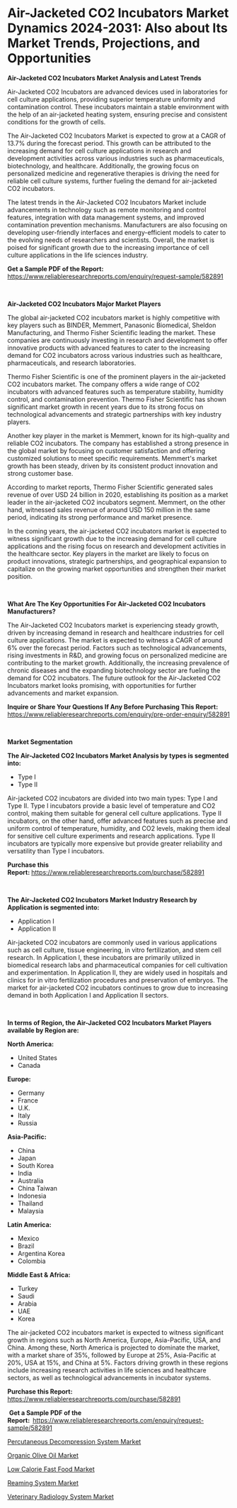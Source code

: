 <p><h1>Air-Jacketed CO2 Incubators Market Dynamics 2024-2031: Also about Its Market Trends, Projections, and Opportunities</h1></p><p><strong>Air-Jacketed CO2 Incubators Market Analysis and Latest Trends</strong></p>
<p><p>Air-Jacketed CO2 Incubators are advanced devices used in laboratories for cell culture applications, providing superior temperature uniformity and contamination control. These incubators maintain a stable environment with the help of an air-jacketed heating system, ensuring precise and consistent conditions for the growth of cells.</p><p>The Air-Jacketed CO2 Incubators Market is expected to grow at a CAGR of 13.7% during the forecast period. This growth can be attributed to the increasing demand for cell culture applications in research and development activities across various industries such as pharmaceuticals, biotechnology, and healthcare. Additionally, the growing focus on personalized medicine and regenerative therapies is driving the need for reliable cell culture systems, further fueling the demand for air-jacketed CO2 incubators.</p><p>The latest trends in the Air-Jacketed CO2 Incubators Market include advancements in technology such as remote monitoring and control features, integration with data management systems, and improved contamination prevention mechanisms. Manufacturers are also focusing on developing user-friendly interfaces and energy-efficient models to cater to the evolving needs of researchers and scientists. Overall, the market is poised for significant growth due to the increasing importance of cell culture applications in the life sciences industry.</p></p>
<p><strong>Get a Sample PDF of the Report:&nbsp;</strong> <a href="https://www.reliableresearchreports.com/enquiry/request-sample/582891">https://www.reliableresearchreports.com/enquiry/request-sample/582891</a></p>
<p>&nbsp;</p>
<p><strong>Air-Jacketed CO2 Incubators Major Market Players</strong></p>
<p><p>The global air-jacketed CO2 incubators market is highly competitive with key players such as BINDER, Memmert, Panasonic Biomedical, Sheldon Manufacturing, and Thermo Fisher Scientific leading the market. These companies are continuously investing in research and development to offer innovative products with advanced features to cater to the increasing demand for CO2 incubators across various industries such as healthcare, pharmaceuticals, and research laboratories.</p><p>Thermo Fisher Scientific is one of the prominent players in the air-jacketed CO2 incubators market. The company offers a wide range of CO2 incubators with advanced features such as temperature stability, humidity control, and contamination prevention. Thermo Fisher Scientific has shown significant market growth in recent years due to its strong focus on technological advancements and strategic partnerships with key industry players.</p><p>Another key player in the market is Memmert, known for its high-quality and reliable CO2 incubators. The company has established a strong presence in the global market by focusing on customer satisfaction and offering customized solutions to meet specific requirements. Memmert's market growth has been steady, driven by its consistent product innovation and strong customer base.</p><p>According to market reports, Thermo Fisher Scientific generated sales revenue of over USD 24 billion in 2020, establishing its position as a market leader in the air-jacketed CO2 incubators segment. Memmert, on the other hand, witnessed sales revenue of around USD 150 million in the same period, indicating its strong performance and market presence.</p><p>In the coming years, the air-jacketed CO2 incubators market is expected to witness significant growth due to the increasing demand for cell culture applications and the rising focus on research and development activities in the healthcare sector. Key players in the market are likely to focus on product innovations, strategic partnerships, and geographical expansion to capitalize on the growing market opportunities and strengthen their market position.</p></p>
<p>&nbsp;</p>
<p><strong>What Are The Key Opportunities For Air-Jacketed CO2 Incubators Manufacturers?</strong></p>
<p><p>The Air-Jacketed CO2 Incubators market is experiencing steady growth, driven by increasing demand in research and healthcare industries for cell culture applications. The market is expected to witness a CAGR of around 6% over the forecast period. Factors such as technological advancements, rising investments in R&D, and growing focus on personalized medicine are contributing to the market growth. Additionally, the increasing prevalence of chronic diseases and the expanding biotechnology sector are fueling the demand for CO2 incubators. The future outlook for the Air-Jacketed CO2 Incubators market looks promising, with opportunities for further advancements and market expansion.</p></p>
<p><strong>Inquire or Share Your Questions If Any Before Purchasing This Report:</strong> <a href="https://www.reliableresearchreports.com/enquiry/pre-order-enquiry/582891">https://www.reliableresearchreports.com/enquiry/pre-order-enquiry/582891</a></p>
<p>&nbsp;</p>
<p><strong>Market Segmentation</strong></p>
<p><strong>The Air-Jacketed CO2 Incubators Market Analysis by types is segmented into:</strong></p>
<p><ul><li>Type I</li><li>Type II</li></ul></p>
<p><p>Air-jacketed CO2 incubators are divided into two main types: Type I and Type II. Type I incubators provide a basic level of temperature and CO2 control, making them suitable for general cell culture applications. Type II incubators, on the other hand, offer advanced features such as precise and uniform control of temperature, humidity, and CO2 levels, making them ideal for sensitive cell culture experiments and research applications. Type II incubators are typically more expensive but provide greater reliability and versatility than Type I incubators.</p></p>
<p><strong>Purchase this Report:&nbsp;</strong><a href="https://www.reliableresearchreports.com/purchase/582891">https://www.reliableresearchreports.com/purchase/582891</a></p>
<p>&nbsp;</p>
<p><strong>The Air-Jacketed CO2 Incubators Market Industry Research by Application is segmented into:</strong></p>
<p><ul><li>Application I</li><li>Application II</li></ul></p>
<p><p>Air-jacketed CO2 incubators are commonly used in various applications such as cell culture, tissue engineering, in vitro fertilization, and stem cell research. In Application I, these incubators are primarily utilized in biomedical research labs and pharmaceutical companies for cell cultivation and experimentation. In Application II, they are widely used in hospitals and clinics for in vitro fertilization procedures and preservation of embryos. The market for air-jacketed CO2 incubators continues to grow due to increasing demand in both Application I and Application II sectors.</p></p>
<p>&nbsp;</p>
<p><strong>In terms of Region, the Air-Jacketed CO2 Incubators Market Players available by Region are:</strong></p>
<p>
    <p> <strong> North America: </strong>
        <ul>
            <li>United States</li>
            <li>Canada</li>
        </ul>
        </p> 
    <p> <strong> Europe: </strong>
        <ul>
            <li>Germany</li>
            <li>France</li>
            <li>U.K.</li>
            <li>Italy</li>
            <li>Russia</li>
        </ul>
        </p> 
    <p> <strong> Asia-Pacific: </strong>
        <ul>
            <li>China</li>
            <li>Japan</li>
            <li>South Korea</li>
            <li>India</li>
            <li>Australia</li>
            <li>China Taiwan</li>
            <li>Indonesia</li>
            <li>Thailand</li>
            <li>Malaysia</li>
        </ul>
        </p> 
    <p> <strong> Latin America: </strong>
        <ul>
            <li>Mexico</li>
            <li>Brazil</li>
            <li>Argentina Korea</li>
            <li>Colombia</li>
        </ul>
        </p> 
    <p> <strong> Middle East & Africa: </strong>
        <ul>
            <li>Turkey</li>
            <li>Saudi</li>
            <li>Arabia</li>
            <li>UAE</li>
            <li>Korea</li>
        </ul>
    </p>
    </p>
<p><p>The air-jacketed CO2 incubators market is expected to witness significant growth in regions such as North America, Europe, Asia-Pacific, USA, and China. Among these, North America is projected to dominate the market, with a market share of 35%, followed by Europe at 25%, Asia-Pacific at 20%, USA at 15%, and China at 5%. Factors driving growth in these regions include increasing research activities in life sciences and healthcare sectors, as well as technological advancements in incubator systems.</p></p>
<p><strong>Purchase this Report: </strong><a href="https://www.reliableresearchreports.com/purchase/582891">https://www.reliableresearchreports.com/purchase/582891</a></p>
<p>&nbsp;<strong>Get a Sample PDF of the Report:&nbsp;&nbsp;</strong><a href="https://www.reliableresearchreports.com/enquiry/request-sample/582891">https://www.reliableresearchreports.com/enquiry/request-sample/582891</a></p>
<p><strong></strong></p>
<p><p><a href="https://medium.com/@emiliomartelli542/percutaneous-decompression-system-market-competitive-analysis-market-trends-and-forecast-to-2031-814ad2311f99">Percutaneous Decompression System Market</a></p><p><a href="https://github.com/nicoletavirag/Market-Research-Report-List-2/blob/main/organic-olive-oil-market.md">Organic Olive Oil Market</a></p><p><a href="https://github.com/mauripalmi/Market-Research-Report-List-2/blob/main/low-calorie-fast-food-market.md">Low Calorie Fast Food Market</a></p><p><a href="https://medium.com/@emiliomartelli542/reaming-system-market-research-report-its-history-and-forecast-2024-to-2031-55c385e1f6cd">Reaming System Market</a></p><p><a href="https://medium.com/@kanew14036/decoding-veterinary-radiology-system-market-metrics-market-share-trends-and-growth-patterns-ed86273aa84c">Veterinary Radiology System Market</a></p></p>